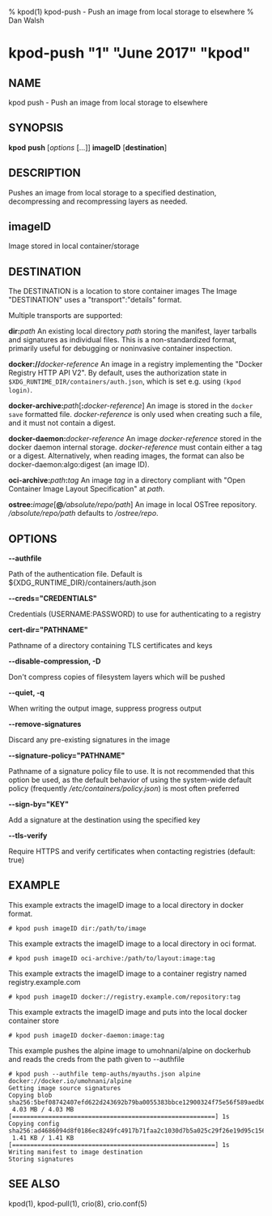 % kpod(1) kpod-push - Push an image from local storage to elsewhere
% Dan Walsh
# kpod-push "1" "June 2017" "kpod"

## NAME
kpod push - Push an image from local storage to elsewhere

## SYNOPSIS
**kpod** **push** [*options* [...]] **imageID** [**destination**]

## DESCRIPTION
Pushes an image from local storage to a specified destination, decompressing
and recompressing layers as needed.

## imageID
Image stored in local container/storage

## DESTINATION

 The DESTINATION is a location to store container images
 The Image "DESTINATION" uses a "transport":"details" format.

 Multiple transports are supported:

  **dir:**_path_
  An existing local directory _path_ storing the manifest, layer tarballs and signatures as individual files. This is a non-standardized format, primarily useful for debugging or noninvasive container inspection.

  **docker://**_docker-reference_
  An image in a registry implementing the "Docker Registry HTTP API V2". By default, uses the authorization state in `$XDG_RUNTIME_DIR/containers/auth.json`, which is set e.g. using `(kpod login)`.

  **docker-archive:**_path_[**:**_docker-reference_]
  An image is stored in the `docker save` formatted file.  _docker-reference_ is only used when creating such a file, and it must not contain a digest.

  **docker-daemon:**_docker-reference_
  An image _docker-reference_ stored in the docker daemon internal storage.  _docker-reference_ must contain either a tag or a digest.  Alternatively, when reading images, the format can also be docker-daemon:algo:digest (an image ID).

  **oci-archive:**_path_**:**_tag_
  An image _tag_ in a directory compliant with "Open Container Image Layout Specification" at _path_.

  **ostree:**_image_[**@**_/absolute/repo/path_]
  An image in local OSTree repository.  _/absolute/repo/path_ defaults to _/ostree/repo_.

## OPTIONS

**--authfile**

Path of the authentication file. Default is ${XDG_RUNTIME_DIR}/containers/auth.json

**--creds="CREDENTIALS"**

Credentials (USERNAME:PASSWORD) to use for authenticating to a registry

**cert-dir="PATHNAME"**

Pathname of a directory containing TLS certificates and keys

**--disable-compression, -D**

Don't compress copies of filesystem layers which will be pushed

**--quiet, -q**

When writing the output image, suppress progress output

**--remove-signatures**

Discard any pre-existing signatures in the image

**--signature-policy="PATHNAME"**

Pathname of a signature policy file to use.  It is not recommended that this
option be used, as the default behavior of using the system-wide default policy
(frequently */etc/containers/policy.json*) is most often preferred

**--sign-by="KEY"**

Add a signature at the destination using the specified key

**--tls-verify**

Require HTTPS and verify certificates when contacting registries (default: true)

## EXAMPLE

This example extracts the imageID image to a local directory in docker format.

 `# kpod push imageID dir:/path/to/image`

This example extracts the imageID image to a local directory in oci format.

 `# kpod push imageID oci-archive:/path/to/layout:image:tag`

This example extracts the imageID image to a container registry named registry.example.com

 `# kpod push imageID docker://registry.example.com/repository:tag`

This example extracts the imageID image and puts into the local docker container store

 `# kpod push imageID docker-daemon:image:tag`

This example pushes the alpine image to umohnani/alpine on dockerhub and reads the creds from
the path given to --authfile

```
# kpod push --authfile temp-auths/myauths.json alpine docker://docker.io/umohnani/alpine
Getting image source signatures
Copying blob sha256:5bef08742407efd622d243692b79ba0055383bbce12900324f75e56f589aedb0
 4.03 MB / 4.03 MB [========================================================] 1s
Copying config sha256:ad4686094d8f0186ec8249fc4917b71faa2c1030d7b5a025c29f26e19d95c156
 1.41 KB / 1.41 KB [========================================================] 1s
Writing manifest to image destination
Storing signatures
```

## SEE ALSO
kpod(1), kpod-pull(1), crio(8), crio.conf(5)
